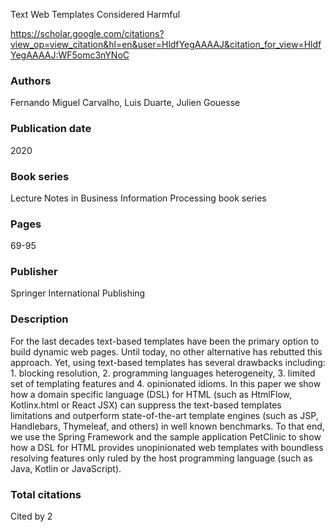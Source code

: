 Text Web Templates Considered Harmful

https://scholar.google.com/citations?view_op=view_citation&hl=en&user=HldfYegAAAAJ&citation_for_view=HldfYegAAAAJ:WF5omc3nYNoC

### Authors
Fernando Miguel Carvalho, Luis Duarte, Julien Gouesse
### Publication date
2020
### Book series
Lecture Notes in Business Information Processing book series
### Pages
69-95
### Publisher
Springer International Publishing
### Description
For the last decades text-based templates have been the primary option to build dynamic web pages. Until today, no other alternative has rebutted this approach. Yet, using text-based templates has several drawbacks including: 1. blocking resolution, 2. programming languages heterogeneity, 3. limited set of templating features and 4. opinionated idioms. In this paper we show how a domain specific language (DSL) for HTML (such as HtmlFlow, Kotlinx.html or React JSX) can suppress the text-based templates limitations and outperform state-of-the-art template engines (such as JSP, Handlebars, Thymeleaf, and others) in well known benchmarks. To that end, we use the Spring Framework and the sample application PetClinic to show how a DSL for HTML provides unopinionated web templates with boundless resolving features only ruled by the host programming language (such as Java, Kotlin or JavaScript).
### Total citations
Cited by 2
